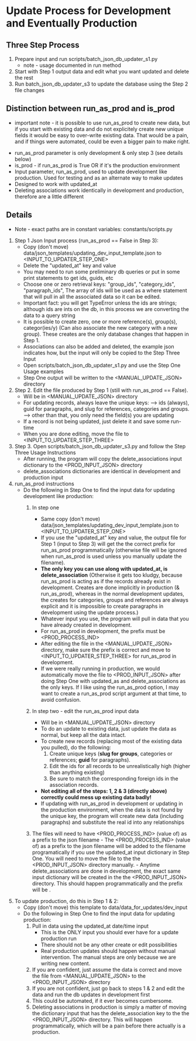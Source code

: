 # Update Process for Development and Eventually Production
## Three Step Process
1. Prepare input and run scripts/batch_json_db_updater_s1.py
    - note - usage documented in run method
2. Start with Step 1 output data and edit what you want updated and delete the rest
3. Run batch_json_db_updater_s3 to update the database using the Step 2 file changes

## Distinction between run_as_prod and is_prod
* important note - it is possible to use run_as_prod to create new data, but if you start with existing data and do not explicitely create new unique fields it would be easy to over-write existing data.  That would be a pain, and if things were automated, could be even a bigger pain to make right.
- run_as_prod parameter is only development & only step 3 (see details below)
- is_prod - if run_as_prod is True OR if it's the production environment
- Input parameter, run_as_prod, used to update development like production.  Used for testing and as an alternate way to make updates
- Designed to work with updated_at
- Deleting associations work identically in development and production, therefore are a little different

## Details
- Note - exact paths are in constant variables: constants/scripts.py

1. Step 1 Json Input process (run_as_prod == False in Step 3):
    - Copy (don't move) data/json_templates/updating_dev_input_template.json to <INPUT_TO_UPDATER_STEP_ONE>
    - Delete the "updated_at" key and value
    - You may need to run some preliminary db queries or put in some print statements to get ids, guids, etc
    - Choose one or zero retrieval keys: "group_ids", "category_ids", "paragraph_ids", The array of ids will be used as a where statement that will pull in all the associated data so it can be edited.
    - Important fact: you will get TypeError unless the ids are strings; although ids are ints on the db, in this process we are converting the data to a query string
    - It is possible to create zero, one or more reference(s), group(s), categor(ies/y) (Can also associate the new category with a new group).
      These creates are the only database changes that happen in Step 1.
    - Associations can also be added and deleted, the example json indicates how, but the input will only be copied to the Step Three Input
    - Open scripts/batch_json_db_updater_s1.py and use the Step One Usage examples
    - Step One output will be written to the <MANUAL_UPDATE_JSON> directory
 2. Step 2.  Edit the file produced by Step 1 (still with run_as_prod == False).
    - Will be in <MANUAL_UPDATE_JSON> directory
    - For updating records, always leave the unique keys:
    --> ids (always), guid for paragraphs, and slug for references, categories and groups.
    --> other than that, you only need the field(s) you are updating
    - If a record is not being updated, just delete it and save some run-time
    - When you are done editing, move the file to <INPUT_TO_UPDATER_STEP_THREE>
 3. Step 3. Open scripts/batch_json_db_updater_s3.py and follow the Step Three Usage Instructions
    - After running, the program will copy the delete_associations input dictionary to the <PROD_INPUT_JSON> directory
    - delete_associations dictionaries are identical in development and production input
 4. run_as_prod instructions
    - Do the following in Step One to find the input data for updating development like production:
        1. In step one
           * Same copy (don't move) data/json_templates/updating_dev_input_template.json to <INPUT_TO_UPDATER_STEP_ONE>
           * If you use the "updated_at" key and value, the output file for Step 1 (input to Step 3) will get the the correct prefix for run_as_prod programmatically (otherwise file will be ignored when run_as_prod is used unless you manually update the filename).
           * **The only key you can use along with updated_at, is delete_association** (Otherwise it gets too kludgy, because run_as_prod is acting as if the records already exist in development.  Creates are done implicitly in production (& run_as_prod), whereas in the normal development updates, the creates for categories, groups and references are always explicit and it is impossible to create paragraphs in development using the update process.)
           * Whatever input you use, the program will pull in data that you have already created in development.
           * For run_as_prod in development, the prefix must be <PROD_PROCESS_IND>
           * After editing the file in the <MANUAL_UPDATE_JSON> directory, make sure the prefix is correct and move to <INPUT_TO_UPDATER_STEP_THREE> for run_as_prod in development.
           * If we were really running in production, we would automatically move the file to <PROD_INPUT_JSON> after doing Step One with updated_as and delete_associations as the only keys.  If I like using the run_as_prod option, I may want to create a run_as_prod script argument at that time, to avoid confusion.

        2. In step two - edit the run_as_prod input data
           * Will be in <MANUAL_UPDATE_JSON> directory
           * To do an update to existing data, just update the data as normal, but keep all the data intact.
           * To create new records (replacing most of the existing data you pulled), do the following:
              1. Create unique keys (**slug for groups**, categories or references; **guid** for paragraphs).
              2. Edit the ids for all records to be unrealistically high (higher than anything existing)
              3. Be sure to match the corresponding foreign ids in the association records.
           * **Not editing all of the steps:  1, 2 & 3 (directly above) correctly could mess up existing data badly!**
           * If updating with run_as_prod in development or updating in the production environment,
             when the data is not found by the unique key, the program will create new data
             (including paragraphs) and substitute the real id into any relationships
        3. The files will need to have <PROD_PROCESS_IND> (value of) as a prefix to the json filename
          - The <PROD_PROCESS_IND> (value of) as a prefix to the json filename will be added to the filename programatically if you use the updated_at input dictionary in Step One.  You will need to move the file to the the <PROD_INPUT_JSON> directory manually.
          - Anytime delete_associations are done in development, the exact same input dictionary will be created in the the <PROD_INPUT_JSON> directory.  This should happen programmatically and the prefix will be .
4. To update production, do this in Step 1 & 2:
    - Copy (don't move) this template to data/data_for_updates/dev_input
    - Do the following in Step One to find the input data for updating production:
        1. Pull in data using the updated_at date/time input
           * This is the ONLY input you should ever have for a update production run
           * There should not be any other create or edit possibilities
           * Real production updates should happen without manual intervention.  The manual steps are only because we are writing new content.
        2. If you are confident, just assume the data is correct and move the file from <MANUAL_UPDATE_JSON>
           to the <PROD_INPUT_JSON> directory
        3. If you are not confident, just go back to steps 1 & 2 and edit the data and run the db updates
           in development first
        4. This could be automated, if it ever becomes cumbersome.
        5. Deleting associations in production is simply a matter of moving the dictionary input that has the delete_association key to the the <PROD_INPUT_JSON> directory.  This will happen programmatically, which will be a pain before there actually is a production.